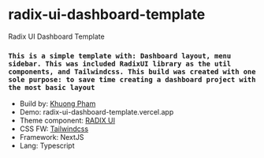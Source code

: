# radix-ui-dashboard-template
Radix UI Dashboard Template

### `This is a simple template with: Dashboard layout, menu sidebar. This was included RadixUI library as the util components, and Tailwindcss. This build was created with one sole purpose: to save time creating a dashboard project with the most basic layout`

- Build by: [Khuong Pham](https://khuong-pham.vercel.app/)
- Demo: radix-ui-dashboard-template.vercel.app
- Theme component: [RADIX UI](https://www.radix-ui.com/)
- CSS FW: [Tailwindcss](https://tailwindcss.com/)
- Framework: NextJS
- Lang: Typescript
